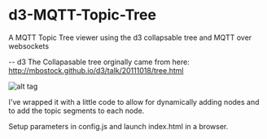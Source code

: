 d3-MQTT-Topic-Tree
==================

A MQTT Topic Tree viewer using the d3 collapsable tree and MQTT over websockets

-- d3
The Collapasable tree orginally came from here:
http://mbostock.github.io/d3/talk/20111018/tree.html

![alt tag](https://raw.githubusercontent.com/jayharper/d3-MQTT-Topic-Tree/master/screenshot.png)

I've wrapped it with a little code to allow for dynamically adding nodes and to add the topic segments to each node.

Setup parameters in config.js and launch index.html in a browser.

